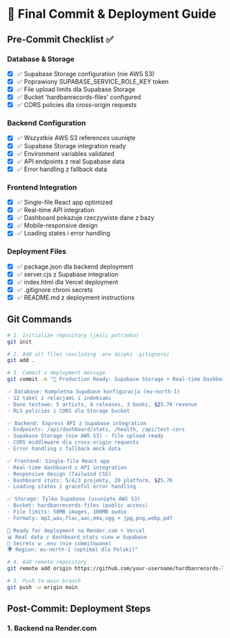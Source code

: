 # 🚀 Final Commit & Deployment Guide

## Pre-Commit Checklist ✅

### Database & Storage
- [x] ✅ Supabase Storage configuration (nie AWS S3)
- [x] ✅ Poprawiony SUPABASE_SERVICE_ROLE_KEY token
- [x] ✅ File upload limits dla Supabase Storage
- [x] ✅ Bucket 'hardbanrecords-files' configured
- [x] ✅ CORS policies dla cross-origin requests

### Backend Configuration
- [x] ✅ Wszystkie AWS S3 references usunięte
- [x] ✅ Supabase Storage integration ready
- [x] ✅ Environment variables validated
- [x] ✅ API endpoints z real Supabase data
- [x] ✅ Error handling z fallback data

### Frontend Integration
- [x] ✅ Single-file React app optimized
- [x] ✅ Real-time API integration
- [x] ✅ Dashboard pokazuje rzeczywiste dane z bazy
- [x] ✅ Mobile-responsive design
- [x] ✅ Loading states i error handling

### Deployment Files
- [x] ✅ package.json dla backend deployment
- [x] ✅ server.cjs z Supabase integration
- [x] ✅ index.html dla Vercel deployment
- [x] ✅ .gitignore chroni secrets
- [x] ✅ README.md z deployment instructions

## Git Commands

```bash
# 1. Initialize repository (jeśli potrzeba)
git init

# 2. Add all files (excluding .env dzięki .gitignore)
git add .

# 3. Commit z deployment message
git commit -m "🚀 Production Ready: Supabase Storage + Real-time Dashboard

✅ Database: Kompletna Supabase konfiguracja (eu-north-1)
- 12 tabel z relacjami i indeksami
- Dane testowe: 5 artists, 4 releases, 3 books, $25.7K revenue
- RLS policies i CORS dla Storage bucket

✅ Backend: Express API z Supabase integration
- Endpoints: /api/dashboard/stats, /health, /api/test-cors
- Supabase Storage (nie AWS S3) - file upload ready
- CORS middleware dla cross-origin requests
- Error handling z fallback mock data

✅ Frontend: Single-file React app
- Real-time dashboard z API integration
- Responsive design (Tailwind CSS)
- Dashboard stats: 5/4/3 projekty, 20 platform, $25.7K
- Loading states i graceful error handling

✅ Storage: Tylko Supabase (usunięto AWS S3)
- Bucket: hardbanrecords-files (public access)
- File limits: 50MB images, 100MB audio
- Formaty: mp3,wav,flac,aac,m4a,ogg + jpg,png,webp,pdf

🎯 Ready for deployment na Render.com + Vercel
📊 Real data z dashboard_stats view w Supabase
🔐 Secrets w .env (nie commitowane)
🌍 Region: eu-north-1 (optimal dla Polski)"

# 4. Add remote repository
git remote add origin https://github.com/your-username/hardbanrecords-lab.git

# 5. Push to main branch
git push -u origin main
```

## Post-Commit: Deployment Steps

### 1. Backend na Render.com
